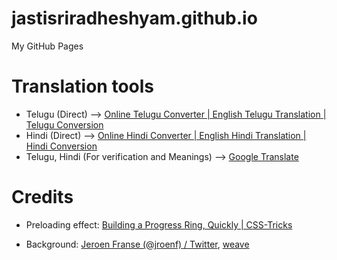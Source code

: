 # jastisriradheshyam.github.io
My GitHub Pages

# Translation tools
- Telugu (Direct) --> [Online Telugu Converter | English Telugu Translation | Telugu Conversion](http://telugu.changathi.com/)
- Hindi (Direct) --> [Online Hindi Converter | English Hindi Translation | Hindi Conversion](http://hindi.changathi.com/)
- Telugu, Hindi (For verification and Meanings) --> [Google Translate](https://translate.google.co.in)

# Credits
- Preloading effect: [Building a Progress Ring, Quickly | CSS-Tricks](https://css-tricks.com/building-progress-ring-quickly/)

- Background: [Jeroen Franse (@jroenf) / Twitter](https://twitter.com/jroenf), [weave](https://leaverou.github.io/css3patterns/#weave)